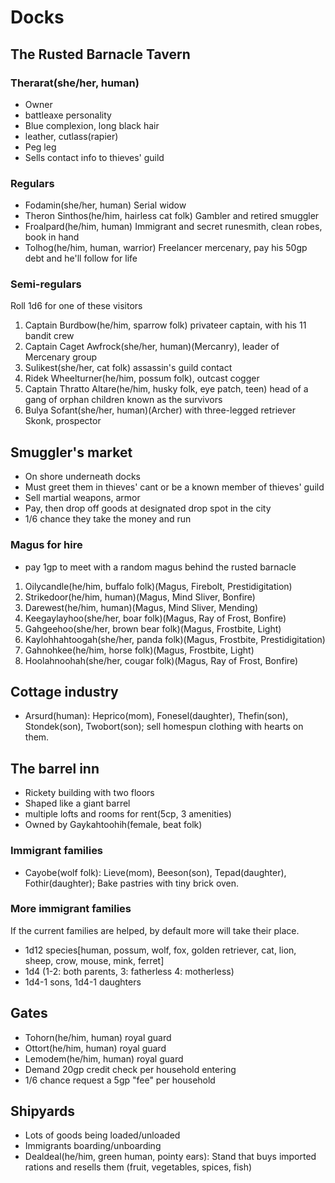 # Docks

## The Rusted Barnacle Tavern

### Therarat(she/her, human)
- Owner
- battleaxe personality
- Blue complexion, long black hair
- leather, cutlass(rapier)
- Peg leg
- Sells contact info to thieves' guild

### Regulars
- Fodamin(she/her, human) Serial widow
- Theron Sinthos(he/him, hairless cat folk) Gambler and retired smuggler
- Froalpard(he/him, human) Immigrant and secret runesmith, clean robes, book in hand
- Tolhog(he/him, human, warrior) Freelancer mercenary, pay his 50gp debt and he'll follow for life

### Semi-regulars
Roll 1d6 for one of these visitors

1. Captain Burdbow(he/him, sparrow folk) privateer captain, with his 11 bandit crew
2. Captain Caget Awfrock(she/her, human)(Mercanry), leader of Mercenary group
3. Sulikest(she/her, cat folk) assassin's guild contact
4. Ridek Wheelturner(he/him, possum folk), outcast cogger
5. Captain Thratto Altare(he/him, husky folk, eye patch, teen) head of a gang of orphan children known as the survivors
6. Bulya Sofant(she/her, human)(Archer) with three-legged retriever Skonk, prospector

## Smuggler's market
- On shore underneath docks
- Must greet them in thieves' cant or be a known member of thieves' guild
- Sell martial weapons, armor
- Pay, then drop off goods at designated drop spot in the city
- 1/6 chance they take the money and run

### Magus for hire
- pay 1gp to meet with a random magus behind the rusted barnacle

1. Oilycandle(he/him, buffalo folk)(Magus, Firebolt, Prestidigitation)
2. Strikedoor(he/him, human)(Magus, Mind Sliver, Bonfire)
3. Darewest(he/him, human)(Magus, Mind Sliver, Mending)
4. Keegaylayhoo(she/her, boar folk)(Magus, Ray of Frost, Bonfire)
5. Gahgeehoo(she/her, brown bear folk)(Magus, Frostbite, Light)
6. Kaylohhahtoogah(she/her, panda folk)(Magus, Frostbite, Prestidigitation)
7. Gahnohkee(he/him, horse folk)(Magus, Frostbite, Light)
8. Hoolahnoohah(she/her, cougar folk)(Magus, Ray of Frost, Bonfire)


## Cottage industry
- Arsurd(human): Heprico(mom), Fonesel(daughter), Thefin(son), Stondek(son), Twobort(son); sell homespun clothing with hearts on them.

## The barrel inn
- Rickety building with two floors
- Shaped like a giant barrel
- multiple lofts and rooms for rent(5cp, 3 amenities)
- Owned by Gaykahtoohih(female, beat folk)

### Immigrant families
- Cayobe(wolf folk): Lieve(mom), Beeson(son), Tepad(daughter), Fothir(daughter); Bake pastries with tiny brick oven.

### More immigrant families
If the current families are helped, by default more will take their place.
- 1d12 species[human, possum, wolf, fox, golden retriever, cat, lion, sheep, crow, mouse, mink, ferret]
- 1d4 (1-2: both parents, 3: fatherless 4: motherless)
- 1d4-1 sons, 1d4-1 daughters

## Gates
- Tohorn(he/him, human) royal guard
- Ottort(he/him, human) royal guard
- Lemodem(he/him, human) royal guard
- Demand 20gp credit check per household entering
- 1/6 chance request a 5gp "fee" per household

## Shipyards
- Lots of goods being loaded/unloaded
- Immigrants boarding/unboarding
- Dealdeal(he/him, green human, pointy ears): Stand that buys imported rations and resells them (fruit, vegetables, spices, fish)